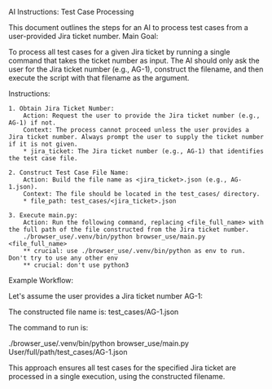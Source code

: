 AI Instructions: Test Case Processing

This document outlines the steps for an AI to process test cases from a user-provided Jira ticket number.
Main Goal:

To process all test cases for a given Jira ticket by running a single command that takes the ticket number as input. The AI should only ask the user for the Jira ticket number (e.g., AG-1), construct the filename, and then execute the script with that filename as the argument.



Instructions:

    1. Obtain Jira Ticket Number:
        Action: Request the user to provide the Jira ticket number (e.g., AG-1) if not.
        Context: The process cannot proceed unless the user provides a Jira ticket number. Always prompt the user to supply the ticket number if it is not given.
        * jira_ticket: The Jira ticket number (e.g., AG-1) that identifies the test case file.

    2. Construct Test Case File Name:
        Action: Build the file name as <jira_ticket>.json (e.g., AG-1.json).
        Context: The file should be located in the test_cases/ directory.
        * file_path: test_cases/<jira_ticket>.json

    3. Execute main.py:
        Action: Run the following command, replacing <file_full_name> with the full path of the file constructed from the Jira ticket number.
        ./browser_use/.venv/bin/python browser_use/main.py <file_full_name>
        ** crucial: use ./browser_use/.venv/bin/python as env to run. Don't try to use any other env
        ** crucial: don't use python3
        

Example Workflow:

Let's assume the user provides a Jira ticket number AG-1:

The constructed file name is: test_cases/AG-1.json

The command to run is:

./browser_use/.venv/bin/python browser_use/main.py User/full/path/test_cases/AG-1.json

This approach ensures all test cases for the specified Jira ticket are processed in a single execution, using the constructed filename.